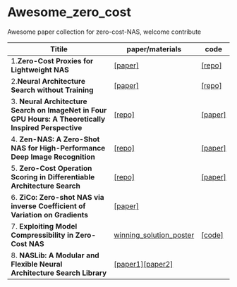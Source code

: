 # Awesome_zero_cost

Awesome paper collection for zero-cost-NAS, welcome contribute

| Titile |   paper/materials   | code  | 
|----|------|-----|
|1.**Zero-Cost Proxies for Lightweight NAS** |[[paper]](https://openreview.net/forum?id=0cmMMy8J5q) |[[repo]](https://github.com/SamsungLabs/zero-cost-nas)|
|2.**Neural Architecture Search without Training** | [[paper]]([https://github.com/BayesWatch/nas-without-training](https://arxiv.org/abs/2006.04647))| [[repo]](https://github.com/BayesWatch/nas-without-training)|
|3. **Neural Architecture Search on ImageNet in Four GPU Hours: A Theoretically Inspired Perspective** |[[repo]](https://github.com/VITA-Group/TENAS)|[[paper]](https://arxiv.org/pdf/2102.11535.pdf)|
|4. **Zen-NAS: A Zero-Shot NAS for High-Performance Deep Image Recognition**| [[repo]](https://github.com/idstcv/ZenNAS)| [[paper]](https://arxiv.org/abs/2102.01063)|
|5. **Zero-Cost Operation Scoring in Differentiable Architecture Search** |[[repo]](https://github.com/zerocostptnas/zerocost_operation_score)| [[paper]](https://arxiv.org/pdf/2106.06799.pdf)|
|6. **ZiCo: Zero-shot NAS via inverse Coefficient of Variation on Gradients**| [[paper]](https://openreview.net/forum?id=rwo-ls5GqGn)|
|7. **Exploiting Model Compressibility in Zero-Cost NAS** |[winning_solution_poster](https://user-images.githubusercontent.com/11329784/209349055-c74cbce7-199b-4d24-873f-08ab13cfa7c3.png)|[[code]](https://github.com/Tiaspetto/automl_naslib)|
|8. **NASLib: A Modular and Flexible Neural Architecture Search Library**| [[paper1]](https://arxiv.org/abs/2201.13396)[[paper2]]([https://arxiv.org/abs/2201.13396](https://openreview.net/forum?id=EohGx2HgNsA))||
